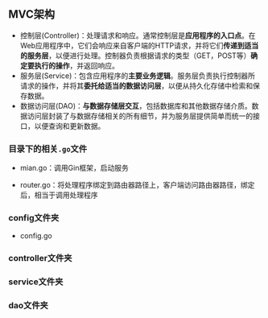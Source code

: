 



## MVC架构

- 控制层(Controller)：处理请求和响应。通常控制层是**应用程序的入口点**。在Web应用程序中，它们会响应来自客户端的HTTP请求，并将它们**传递到适当的服务层**，以便进行处理。控制器负责根据请求的类型（GET，POST等）**确定要执行的操作**，并返回响应。
- 服务层(Service)：包含应用程序的**主要业务逻辑**。服务层负责执行控制器所请求的操作，并将其**委托给适当的数据访问层**，以便从持久化存储中检索和保存数据。
- 数据访问层(DAO)：**与数据存储层交互**，包括数据库和其他数据存储介质。数据访问层封装了与数据存储相关的所有细节，并为服务层提供简单而统一的接口，以便查询和更新数据。



### 目录下的相关`.go`文件

- mian.go：调用Gin框架，启动服务

- router.go：将处理程序绑定到路由器路径上，客户端访问路由器路径，绑定后，相当于调用处理程序



### config文件夹

- config.go

### controller文件夹



### service文件夹



### dao文件夹



